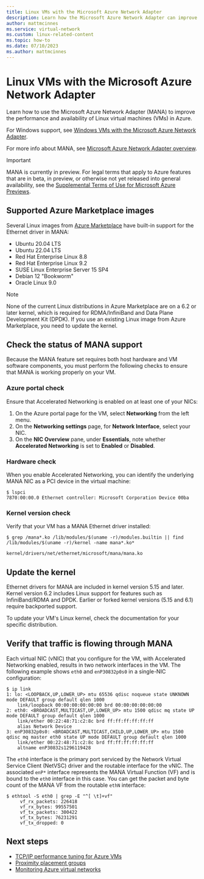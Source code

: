 ```yaml
---
title: Linux VMs with the Microsoft Azure Network Adapter
description: Learn how the Microsoft Azure Network Adapter can improve the networking performance of Linux VMs in Azure.
author: mattmcinnes
ms.service: virtual-network
ms.custom: linux-related-content
ms.topic: how-to
ms.date: 07/10/2023
ms.author: mattmcinnes
---
```


# Linux VMs with the Microsoft Azure Network Adapter

Learn how to use the Microsoft Azure Network Adapter (MANA) to improve the performance and availability of Linux virtual machines (VMs) in Azure.

For Windows support, see [Windows VMs with the Microsoft Azure Network Adapter](./accelerated-networking-mana-windows.md).

For more info about MANA, see [Microsoft Azure Network Adapter overview](./accelerated-networking-mana-overview.md).

> [!IMPORTANT]
> MANA is currently in preview. For legal terms that apply to Azure features that are in beta, in preview, or otherwise not yet released into general availability, see the [Supplemental Terms of Use for Microsoft Azure Previews](https://azure.microsoft.com/support/legal/preview-supplemental-terms/).

## Supported Azure Marketplace images

Several Linux images from [Azure Marketplace](/marketplace/azure-marketplace-overview) have built-in support for the Ethernet driver in MANA:

- Ubuntu 20.04 LTS
- Ubuntu 22.04 LTS
- Red Hat Enterprise Linux 8.8
- Red Hat Enterprise Linux 9.2
- SUSE Linux Enterprise Server 15 SP4
- Debian 12 "Bookworm"
- Oracle Linux 9.0

> [!NOTE]
> None of the current Linux distributions in Azure Marketplace are on a 6.2 or later kernel, which is required for RDMA/InfiniBand and Data Plane Development Kit (DPDK). If you use an existing Linux image from Azure Marketplace, you need to update the kernel.

## Check the status of MANA support

Because the MANA feature set requires both host hardware and VM software components, you must perform the following checks to ensure that MANA is working properly on your VM.

### Azure portal check

Ensure that Accelerated Networking is enabled on at least one of your NICs:

1. On the Azure portal page for the VM, select **Networking** from the left menu.
1. On the **Networking settings** page, for **Network Interface**, select your NIC.
1. On the **NIC Overview** pane, under **Essentials**, note whether **Accelerated Networking** is set to **Enabled** or **Disabled**.

### Hardware check

When you enable Accelerated Networking, you can identify the underlying MANA NIC as a PCI device in the virtual machine:

```
$ lspci
7870:00:00.0 Ethernet controller: Microsoft Corporation Device 00ba
```

### Kernel version check

Verify that your VM has a MANA Ethernet driver installed:

```
$ grep /mana*.ko /lib/modules/$(uname -r)/modules.builtin || find /lib/modules/$(uname -r)/kernel -name mana*.ko*

kernel/drivers/net/ethernet/microsoft/mana/mana.ko
```

## Update the kernel

Ethernet drivers for MANA are included in kernel version 5.15 and later. Kernel version 6.2 includes Linux support for features such as InfiniBand/RDMA and DPDK. Earlier or forked kernel versions (5.15 and 6.1) require backported support.

To update your VM's Linux kernel, check the documentation for your specific distribution.

## Verify that traffic is flowing through MANA

Each virtual NIC (vNIC) that you configure for the VM, with Accelerated Networking enabled, results in two network interfaces in the VM. The following example shows `eth0` and `enP30832p0s0` in a single-NIC configuration:

```
$ ip link
1: lo: <LOOPBACK,UP,LOWER_UP> mtu 65536 qdisc noqueue state UNKNOWN mode DEFAULT group default qlen 1000
    link/loopback 00:00:00:00:00:00 brd 00:00:00:00:00:00
2: eth0: <BROADCAST,MULTICAST,UP,LOWER_UP> mtu 1500 qdisc mq state UP mode DEFAULT group default qlen 1000
    link/ether 00:22:48:71:c2:8c brd ff:ff:ff:ff:ff:ff
    alias Network Device
3: enP30832p0s0: <BROADCAST,MULTICAST,CHILD,UP,LOWER_UP> mtu 1500 qdisc mq master eth0 state UP mode DEFAULT group default qlen 1000
    link/ether 00:22:48:71:c2:8c brd ff:ff:ff:ff:ff:ff
    altname enP30832s1296119428
```

The `eth0` interface is the primary port serviced by the Network Virtual Service Client (NetVSC) driver and the routable interface for the vNIC. The associated `enP*` interface represents the MANA Virtual Function (VF) and is bound to the `eth0` interface in this case. You can get the packet and byte count of the MANA VF from the routable `ethN` interface:

```
$ ethtool -S eth0 | grep -E "^[ \t]+vf"
     vf_rx_packets: 226418
     vf_rx_bytes: 99557501
     vf_tx_packets: 300422
     vf_tx_bytes: 76231291
     vf_tx_dropped: 0
```

## Next steps

- [TCP/IP performance tuning for Azure VMs](./virtual-network-tcpip-performance-tuning.md)
- [Proximity placement groups](../virtual-machines/co-location.md)
- [Monitoring Azure virtual networks](./monitor-virtual-network.md)
